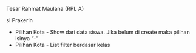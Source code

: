 Tesar Rahmat Maulana (RPL A)

si Prakerin

- Pilihan Kota - Show dari data siswa. Jika belum di create maka pilihan isinya “-”
- Pilihan Kota - List filter berdasar kelas

